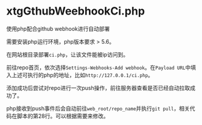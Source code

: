 # xtgGthubWeebhookCi.php
使用php配合github webhook进行自动部署

需要安装php运行环境，php版本要求 > 5.6。

在网站根目录部署`ci.php`，让该文件能被ip访问到。

前往repo首页，依次选择`Settings-Webhooks-Add webhook`。在`Payload URL`中填入上述可执行的php的地址，比如`http://127.0.0.1/ci.php`。

添加成功后尝试对repo进行一次push操作，前往服务器查看是否已经自动拉取成功了。

php接收到push事件后会自动前往`web_root/repo_name`并执行`git pull`，相关代码在脚本的第28行。可以根据需要来修改。
